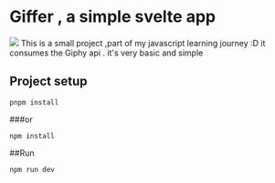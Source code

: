 # Giffer , a simple svelte app

![](https://nabilelatif.web.app/assets/images/works/giffer.gif)
This is a small project ,part of my javascript learning journey :D
it consumes the Giphy api . it's very basic and simple

## Project setup

```
pnpm install
```

###or

```
npm install
```

##Run

```
npm run dev
```
